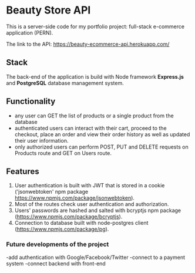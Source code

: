# Beauty Store API
This is a server-side code for my portfolio project: full-stack e-commerce application (PERN).

The link to the API: https://beauty-ecommerce-api.herokuapp.com/

## Stack
The back-end of the application is build with Node framework **Express.js** and **PostgreSQL** database management system.

## Functionality

- any user can GET the list of products or a single product from the database
- authenticated users can interact with their cart, proceed to the checkout, place an order and view their order history as well as updated their user information.
- only authorized users can perform POST, PUT and DELETE requests on Products route and GET on Users route. 

## Features

1. User authentication is built with JWT that is stored in a cookie ('jsonwebtoken' npm package https://www.npmjs.com/package/jsonwebtoken). 
2. Most of the routes check user authentication and authorization.
3. Users' passwords are hashed and salted with bcryptjs npm package (https://www.npmjs.com/package/bcryptjs).
4. Connection to database built with node-postgres client (https://www.npmjs.com/package/pg).

### Future developments of the project

-add authentication with Google/Facebook/Twitter
-connect to a payment system
-connect backend with front-end 
